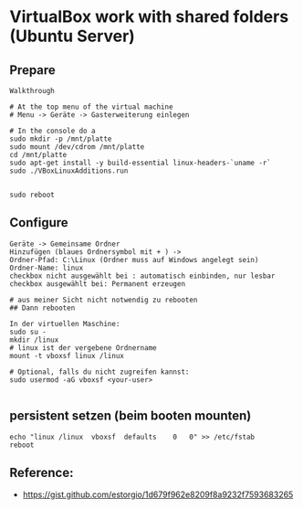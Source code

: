 # VirtualBox work with shared folders (Ubuntu Server) 

## Prepare 

```
Walkthrough

# At the top menu of the virtual machine 
# Menu -> Geräte -> Gasterweiterung einlegen 

# In the console do a 
sudo mkdir -p /mnt/platte
sudo mount /dev/cdrom /mnt/platte
cd /mnt/platte
sudo apt-get install -y build-essential linux-headers-`uname -r`
sudo ./VBoxLinuxAdditions.run 


sudo reboot

```

## Configure 

```
Geräte -> Gemeinsame Ordner 
Hinzufügen (blaues Ordnersymbol mit + ) -> 
Ordner-Pfad: C:\Linux (Ordner muss auf Windows angelegt sein) 
Ordner-Name: linux
checkbox nicht ausgewählt bei : automatisch einbinden, nur lesbar
checkbox ausgewählt bei: Permanent erzeugen

# aus meiner Sicht nicht notwendig zu rebooten 
## Dann rebooten

In der virtuellen Maschine:  
sudo su -
mkdir /linux
# linux ist der vergebene Ordnername 
mount -t vboxsf linux /linux 

# Optional, falls du nicht zugreifen kannst:
sudo usermod -aG vboxsf <your-user>


```


## persistent setzen (beim booten mounten) 
```
echo "linux	/linux	vboxsf	defaults	0	0" >> /etc/fstab 
reboot
```

## Reference:

  * https://gist.github.com/estorgio/1d679f962e8209f8a9232f7593683265
